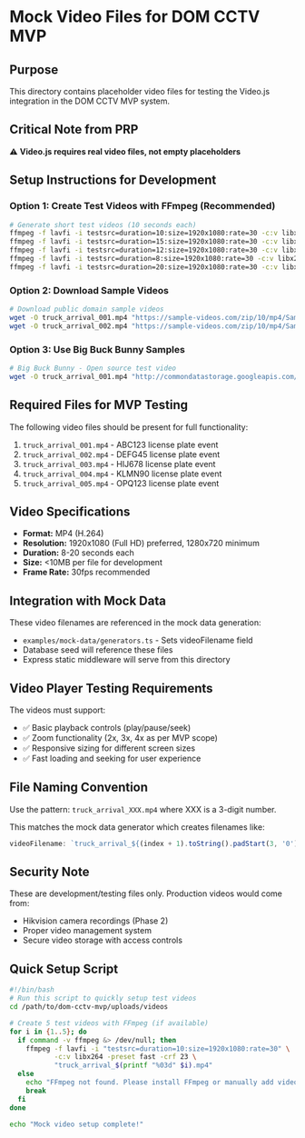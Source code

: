 # Mock Video Files for DOM CCTV MVP

## Purpose
This directory contains placeholder video files for testing the Video.js integration in the DOM CCTV MVP system.

## Critical Note from PRP
⚠️ **Video.js requires real video files, not empty placeholders**

## Setup Instructions for Development

### Option 1: Create Test Videos with FFmpeg (Recommended)
```bash
# Generate short test videos (10 seconds each)
ffmpeg -f lavfi -i testsrc=duration=10:size=1920x1080:rate=30 -c:v libx264 truck_arrival_001.mp4
ffmpeg -f lavfi -i testsrc=duration=15:size=1920x1080:rate=30 -c:v libx264 truck_arrival_002.mp4
ffmpeg -f lavfi -i testsrc=duration=12:size=1920x1080:rate=30 -c:v libx264 truck_arrival_003.mp4
ffmpeg -f lavfi -i testsrc=duration=8:size=1920x1080:rate=30 -c:v libx264 truck_arrival_004.mp4
ffmpeg -f lavfi -i testsrc=duration=20:size=1920x1080:rate=30 -c:v libx264 truck_arrival_005.mp4
```

### Option 2: Download Sample Videos
```bash
# Download public domain sample videos
wget -O truck_arrival_001.mp4 "https://sample-videos.com/zip/10/mp4/SampleVideo_1280x720_1mb.mp4"
wget -O truck_arrival_002.mp4 "https://sample-videos.com/zip/10/mp4/SampleVideo_1280x720_2mb.mp4"
```

### Option 3: Use Big Buck Bunny Samples
```bash
# Big Buck Bunny - Open source test video
wget -O truck_arrival_001.mp4 "http://commondatastorage.googleapis.com/gtv-videos-bucket/sample/BigBuckBunny.mp4"
```

## Required Files for MVP Testing
The following video files should be present for full functionality:

1. `truck_arrival_001.mp4` - ABC123 license plate event
2. `truck_arrival_002.mp4` - DEFG45 license plate event  
3. `truck_arrival_003.mp4` - HIJ678 license plate event
4. `truck_arrival_004.mp4` - KLMN90 license plate event
5. `truck_arrival_005.mp4` - OPQ123 license plate event

## Video Specifications
- **Format:** MP4 (H.264)
- **Resolution:** 1920x1080 (Full HD) preferred, 1280x720 minimum
- **Duration:** 8-20 seconds each
- **Size:** <10MB per file for development
- **Frame Rate:** 30fps recommended

## Integration with Mock Data
These video filenames are referenced in the mock data generation:
- `examples/mock-data/generators.ts` - Sets videoFilename field
- Database seed will reference these files
- Express static middleware will serve from this directory

## Video Player Testing Requirements
The videos must support:
- ✅ Basic playback controls (play/pause/seek)
- ✅ Zoom functionality (2x, 3x, 4x as per MVP scope)
- ✅ Responsive sizing for different screen sizes
- ✅ Fast loading and seeking for user experience

## File Naming Convention
Use the pattern: `truck_arrival_XXX.mp4` where XXX is a 3-digit number.

This matches the mock data generator which creates filenames like:
```typescript
videoFilename: `truck_arrival_${(index + 1).toString().padStart(3, '0')}.mp4`
```

## Security Note
These are development/testing files only. Production videos would come from:
- Hikvision camera recordings (Phase 2)
- Proper video management system
- Secure video storage with access controls

## Quick Setup Script
```bash
#!/bin/bash
# Run this script to quickly setup test videos
cd /path/to/dom-cctv-mvp/uploads/videos

# Create 5 test videos with FFmpeg (if available)
for i in {1..5}; do
  if command -v ffmpeg &> /dev/null; then
    ffmpeg -f lavfi -i "testsrc=duration=10:size=1920x1080:rate=30" \
           -c:v libx264 -preset fast -crf 23 \
           "truck_arrival_$(printf "%03d" $i).mp4"
  else
    echo "FFmpeg not found. Please install FFmpeg or manually add video files."
    break
  fi
done

echo "Mock video setup complete!"
```